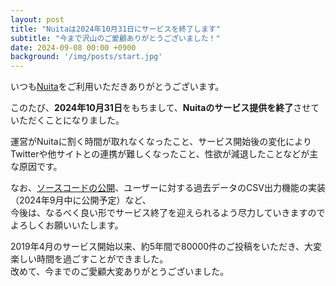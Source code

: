 ```yaml
---
layout: post
title: "Nuitaは2024年10月31日にサービスを終了します"
subtitle: "今まで沢山のご愛顧ありがとうございました！"
date: 2024-09-08 00:00 +0900
background: '/img/posts/start.jpg'
---
```


いつも[Nuita](https://nuita.net/)をご利用いただきありがとうございます。

このたび、**2024年10月31日**をもちまして、**Nuitaのサービス提供を終了**させていただくことになりました。

運営がNuitaに割く時間が取れなくなったこと、サービス開始後の変化によりTwitterや他サイトとの連携が難しくなったこと、性欲が減退したことなどが主な原因です。  

なお、[ソースコードの公開](https://github.com/nuita/nuita)、ユーザーに対する過去データのCSV出力機能の実装（2024年9月中に公開予定）など、  
今後は、なるべく良い形でサービス終了を迎えられるよう尽力していきますのでよろしくお願いいたします。

2019年4月のサービス開始以来、約5年間で80000件のご投稿をいただき、大変楽しい時間を過ごすことができました。  
改めて、今までのご愛顧大変ありがとうございました。
